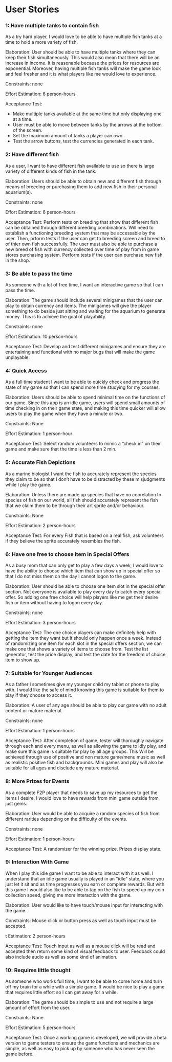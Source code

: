 # User Stories

### 1: Have multiple tanks to contain fish
As a try hard player, I would love to be able to have multiple fish tanks at a time to hold a more variety of fish.

Elaboration: User should be able to have multiple tanks where they can keep their fish simultaneously. This would also mean that there will be an increase in income. It is reasonable because the prices for resources are exponential. Moreover, having multiple fish tanks will make the game look and feel fresher and it is what players like me would love to experience.

Constraints: none

Effort Estimation: 6 person-hours

Acceptance Test:
* Make multiple tanks available at the same time but only displaying one at a time.
* User must be able to move between tanks by the arrows at the bottom of the screen.
* Set the maximum amount of tanks a player can own.
* Test the arrow buttons, test the currencies generated in each tank.

### 2: Have different fish
As a user, I want to have different fish available to use so there is large variety of different kinds of fish in the tank.

Elaboration: Users should be able to obtain new and different fish through means of breeding or purchasing them to add new fish in their personal aquarium(s).

Constraints: none

Effort Estimation: 6 person-hours

Acceptance Test: Perform tests on breeding that show that different fish can be obtained through different breeding combinations. Will need to establish a functioning breeding system that may be accessable by the user. Then, prform tests if the user can get to breeding screen and breed to of thier own fish successfully. The user must also be able to purchase a new breed of fish with currency collected over time of play from in game stores purchasing system. Perform tests if the user can purchase new fish in the shop.

### 3: Be able to pass the time
As someone with a lot of free time, I want an interactive game so that I can pass the time.

Elaboration: The game should include several minigames that the user can play to obtain currency and items. The minigames will give the player something to do beside just sitting and waiting for the aquarium to generate money. This is to achieve the goal of playability.

Constraints: none

Effort Estimation: 10 person-hours

Acceptance Test: Develop and test different minigames and ensure they are entertaining and functional with no major bugs that will make the game unplayable.

### 4: Quick Access
As a full time student I want to be able to quickly check and progress the state of my game so that I can spend more time studying for my courses.

Elaboration: Users should be able to spend minimal time on the functions of our game. Since this app is an idle game, users will spend small amounts of time checking in on their game state, and making this time quicker will allow users to play the game when they have a minute or two.

Constraints: None

Effort Estimation: 1 person-hour

Acceptance Test: Select random volunteers to mimic a “check in” on their game and make sure that the time is less than 2 min.

### 5: Accurate Fish Depictions
As a marine biologist I want the fish to accurately represent the species they claim to be so that I don’t have to be distracted by these misjudgments while I play the game.

Elaboration: Unless there are made up species that have no coorelation to species of fish on our world, all fish should accurately represent the fish that we claim them to be through their art sprite and/or behaviour.

Constraints: None

Effort Estimation: 2 person-hours

Acceptance Test: For every Fish that is based on a real fish, ask volunteers if they believe the sprite accurately resembles the fish.

### 6: Have one free to choose item in Special Offers
As a busy mom that can only get to play a few days a week, I would love to have the ability to choose which item that can show up in special offer so that I do not miss them on the day I cannot logon to the game.

Elaboration: User should be able to choose one item slot in the special offer section. Not everyone is available to play every day to catch every special offer. So adding one free choice will help players like me get their desire fish or item without having to logon every day.

Constraints: none

Effort Estimation: 3 person-hours

Acceptance Test: The one choice players can make definitely help with getting the item they want but it should only happen once a week. Instead of randomizing one item for each slot in the special offers section, we can make one that shows a variety of items to choose from. Test the list generator, test the price display, and test the date for the freedom of choice item to show up.

### 7: Suitable for Younger Audiences
As a father I sometimes give my younger child my tablet or phone to play with. I would like the safe of mind knowing this game is suitable for them to play if they choose to access it.

Elaboration: A user of any age should be able to play our game with no adult content or mature material.

Constraints: none

Effort Estimation: 1 person-hours

Acceptance Test: After completion of game, tester will thoroughly navigate through each and every menu, as well as allowing the game to idly play, and make sure this game is suitable for play by all age groups. This Will be achieved through use of positive and non mature game/menu music as well as realistic positive fish and backgrounds. Mini games and play will also be suitable for all ages and disclude any mature material.

### 8: More Prizes for Events
As a complete F2P player that needs to save up my resources to get the items I desire, I would love to have rewards from mini game outside from just gems.

Elaboration: User would be able to acquire a random species of fish from different rarities depending on the difficulty of the events.

Constraints: none

Effort Estimation: 1 person-hours

Acceptance Test: A randomizer for the winning prize. Prizes display state.

### 9: Interaction With Game
When I play this idle game I want to be able to interact with it as well. I understand that an idle game usually is played in an "idle" state, where you just let it sit and as time progresses you earn or complete rewards. But with this game I would also like to be able to tap on the fish to speed up my coin collection speed, giving me more
interaction with the game.

Elaboration: User would like to have touch/mouse input for interacting with the game.

Constraints: Mouse click or button press as well as touch input must be accepted.

t Estimation: 2 person-hours

Acceptance Test: Touch input as well as a mouse click will be read and accepted then return some kind of visual feedback to user. Feedback could also include audio as well as some kind of animation.

### 10: Requires little thought
As someone who works full time, I want to be able to come home and turn off my brain for a while with a simple game. It would be nice to play a game that requires little effort so I can get away for a while.

Elaboration: The game should be simple to use and not require a large amount of effort from the user.

Constraints: None

Effort Estimation: 5 person-hours

Acceptance Test: Once a working game is developed, we will provide a beta version to game testers to ensure the game functions and mechanics are simple, as well as easy to pick up by someone who has never seen the game before.
